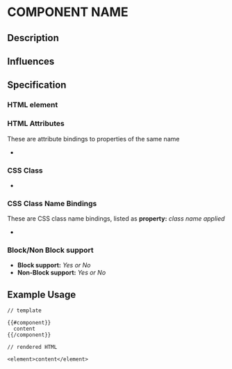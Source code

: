 # COMPONENT NAME

## Description

## Influences

## Specification

### HTML element

### HTML Attributes

These are attribute bindings to properties of the same name

*

### CSS Class

*

### CSS Class Name Bindings

These are CSS class name bindings, listed as **property:** *class name applied*

*

### Block/Non Block support

* **Block support:** *Yes or No*
* **Non-Block support:** *Yes or No*

## Example Usage

```
// template

{{#component}}
  content
{{/component}}

// rendered HTML

<element>content</element>
```
